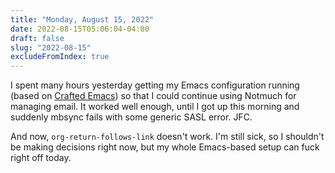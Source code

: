 ```yaml
---
title: "Monday, August 15, 2022"
date: 2022-08-15T05:06:04-04:00
draft: false
slug: "2022-08-15"
excludeFromIndex: true
---
```


I spent many hours yesterday getting my Emacs configuration running (based on [Crafted Emacs](https://github.com/SystemCrafters/crafted-emacs)) so that I could continue using Notmuch for managing email. It worked well enough, until I got up this morning and suddenly mbsync fails with some generic SASL error. JFC.

And now, `org-return-follows-link` doesn't work. I'm still sick, so I shouldn't be making decisions right now, but my whole Emacs-based setup can fuck right off today.